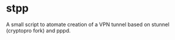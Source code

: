 # stpp
A small script to atomate creation of a VPN tunnel based on stunnel (cryptopro fork) and pppd.
